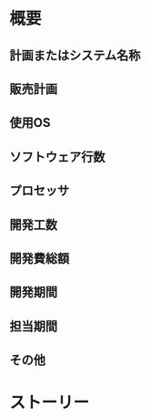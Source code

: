 # 概要
## 計画またはシステム名称



## 販売計画


## 使用OS


## ソフトウェア行数


## プロセッサ

## 開発工数
## 開発費総額
## 開発期間
## 担当期間
## その他


# ストーリー
